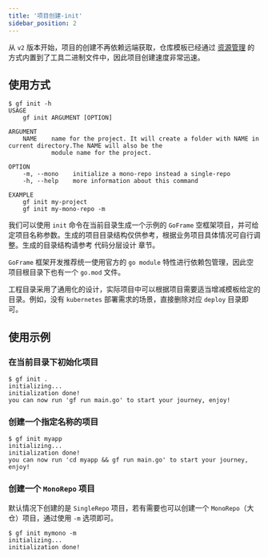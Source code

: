 ```yaml
---
title: '项目创建-init'
sidebar_position: 2
---
```


从 `v2` 版本开始，项目的创建不再依赖远端获取，仓库模板已经通过 [资源管理](output/goframe-v2.2-md/核心组件-重点/资源管理) 的方式内置到了工具二进制文件中，因此项目创建速度非常迅速。

## 使用方式

```
$ gf init -h
USAGE
    gf init ARGUMENT [OPTION]

ARGUMENT
    NAME    name for the project. It will create a folder with NAME in current directory.The NAME will also be the
            module name for the project.

OPTION
    -m, --mono    initialize a mono-repo instead a single-repo
    -h, --help    more information about this command

EXAMPLE
    gf init my-project
    gf init my-mono-repo -m
```

我们可以使用 `init` 命令在当前目录生成一个示例的 `GoFrame` 空框架项目，并可给定项目名称参数。生成的项目目录结构仅供参考，根据业务项目具体情况可自行调整。生成的目录结构请参考 代码分层设计 章节。

`GoFrame` 框架开发推荐统一使用官方的 `go module` 特性进行依赖包管理，因此空项目根目录下也有一个 `go.mod` 文件。

工程目录采用了通用化的设计，实际项目中可以根据项目需要适当增减模板给定的目录。例如，没有 `kubernetes` 部署需求的场景，直接删除对应 `deploy` 目录即可。

## 使用示例

### 在当前目录下初始化项目

```
$ gf init .
initializing...
initialization done!
you can now run 'gf run main.go' to start your journey, enjoy!
```

### 创建一个指定名称的项目

```
$ gf init myapp
initializing...
initialization done!
you can now run 'cd myapp && gf run main.go' to start your journey, enjoy!
```

### 创建一个 `MonoRepo` 项目

默认情况下创建的是 `SingleRepo` 项目，若有需要也可以创建一个 `MonoRepo`（大仓）项目，通过使用 `-m` 选项即可。

```
$ gf init mymono -m
initializing...
initialization done!
```